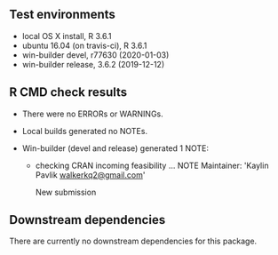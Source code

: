 ## Test environments
* local OS X install, R 3.6.1
* ubuntu 16.04 (on travis-ci), R 3.6.1
* win-builder devel, r77630 (2020-01-03)
* win-builder release, 3.6.2 (2019-12-12)

## R CMD check results
* There were no ERRORs or WARNINGs.
* Local builds generated no NOTEs.
* Win-builder (devel and release) generated 1 NOTE:

  * checking CRAN incoming feasibility ... NOTE
    Maintainer: 'Kaylin Pavlik <walkerkq2@gmail.com>'

    New submission

## Downstream dependencies
There are currently no downstream dependencies for this package.
